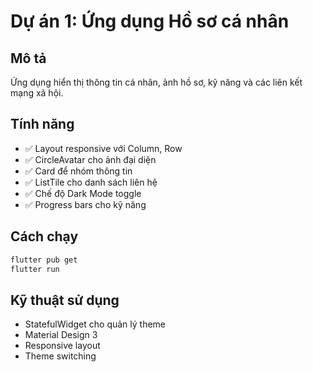 # Dự án 1: Ứng dụng Hồ sơ cá nhân

## Mô tả
Ứng dụng hiển thị thông tin cá nhân, ảnh hồ sơ, kỹ năng và các liên kết mạng xã hội.

## Tính năng
- ✅ Layout responsive với Column, Row
- ✅ CircleAvatar cho ảnh đại diện
- ✅ Card để nhóm thông tin
- ✅ ListTile cho danh sách liên hệ
- ✅ Chế độ Dark Mode toggle
- ✅ Progress bars cho kỹ năng

## Cách chạy
```bash
flutter pub get
flutter run
```

## Kỹ thuật sử dụng
- StatefulWidget cho quản lý theme
- Material Design 3
- Responsive layout
- Theme switching
